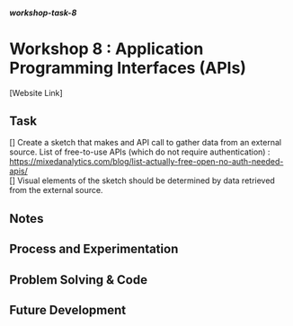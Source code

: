 ##### workshop-task-8

# Workshop 8 : Application Programming Interfaces (APIs)

[Website Link] 

## Task
[] Create a sketch that makes and API call to gather data from an external source. List of free-to-use APIs (which do not require authentication) : https://mixedanalytics.com/blog/list-actually-free-open-no-auth-needed-apis/ <br>
[] Visual elements of the sketch should be determined by data retrieved from the external source.

## Notes

## Process and Experimentation

## Problem Solving & Code

## Future Development
